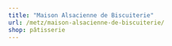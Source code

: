 ```yaml
---
title: "Maison Alsacienne de Biscuiterie"
url: /metz/maison-alsacienne-de-biscuiterie/
shop: pâtisserie
---
```

